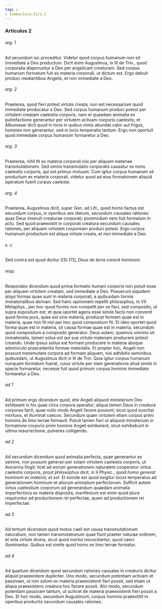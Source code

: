 ```yaml
---
tags : 
- Summa/Ia/q.91/a.2
---
```


### Articulus 2

###### arg. 1
Ad secundum sic proceditur. Videtur quod corpus humanum non sit immediate a Deo productum. Dicit enim Augustinus, in III de Trin., quod corporalia disponuntur a Deo per angelicam creaturam. Sed corpus humanum formatum fuit ex materia corporali, ut dictum est. Ergo debuit produci mediantibus Angelis, et non immediate a Deo.

###### arg. 2
Praeterea, quod fieri potest virtute creata, non est necessarium quod immediate producatur a Deo. Sed corpus humanum produci potest per virtutem creatam caelestis corporis, nam et quaedam animalia ex putrefactione generantur per virtutem activam corporis caelestis; et Albumasar dicit quod in locis in quibus nimis abundat calor aut frigus, homines non generantur, sed in locis temperatis tantum. Ergo non oportuit quod immediate corpus humanum formaretur a Deo.

###### arg. 3
Praeterea, nihil fit ex materia corporali nisi per aliquam materiae transmutationem. Sed omnis transmutatio corporalis causatur ex motu caelestis corporis, qui est primus motuum. Cum igitur corpus humanum sit productum ex materia corporali, videtur quod ad eius formationem aliquid operatum fuerit corpus caeleste.

###### arg. 4
Praeterea, Augustinus dicit, super Gen. ad Litt., quod homo factus est secundum corpus, in operibus sex dierum, secundum causales rationes quas Deus inseruit creaturae corporali; postmodum vero fuit formatum in actu. Sed quod praeexistit in corporali creatura secundum causales rationes, per aliquam virtutem corpoream produci potest. Ergo corpus humanum productum est aliqua virtute creata, et non immediate a Deo.

###### s. c.
Sed contra est quod dicitur [[Si 17]], *Deus de terra creavit hominem*.

###### resp.
Respondeo dicendum quod prima formatio humani corporis non potuit esse per aliquam virtutem creatam, sed immediate a Deo. Posuerunt siquidem aliqui formas quae sunt in materia corporali, a quibusdam formis immaterialibus derivari. Sed hanc opinionem repellit philosophus, in VII Metaphys., per hoc quod formis non competit per se fieri, sed composito, ut supra expositum est; et quia oportet agens esse simile facto non convenit quod forma pura, quae est sine materia, producat formam quae est in materia, quae non fit nisi per hoc quod compositum fit. Et ideo oportet quod forma quae est in materia, sit causa formae quae est in materia, secundum quod compositum a composito generatur. Deus autem, quamvis omnino sit immaterialis, tamen solus est qui sua virtute materiam producere potest creando. Unde ipsius solius est formam producere in materia absque adminiculo praecedentis formae materialis. Et propter hoc, Angeli non possunt transmutare corpora ad formam aliquam, nisi adhibitis seminibus quibusdam, ut Augustinus dicit in III de Trin. Quia igitur corpus humanum nunquam formatum fuerat, cuius virtute per viam generationis aliud simile in specie formaretur, necesse fuit quod primum corpus hominis immediate formaretur a Deo.

###### ad 1
Ad primum ergo dicendum quod, etsi Angeli aliquod ministerium Deo exhibeant in his quae circa corpora operatur; aliqua tamen Deus in creatura corporea facit, quae nullo modo Angeli facere possunt; sicut quod suscitat mortuos, et illuminat caecos. Secundum quam virtutem etiam corpus primi hominis de limo terrae formavit. Potuit tamen fieri ut aliquod ministerium in formatione corporis primi hominis Angeli exhiberent; sicut exhibebunt in ultima resurrectione, pulveres colligendo.

###### ad 2
Ad secundum dicendum quod animalia perfecta, quae generantur ex semine, non possunt generari per solam virtutem caelestis corporis, ut Avicenna fingit; licet ad eorum generationem naturalem cooperetur virtus caelestis corporis, prout philosophus dicit, in II Physic., quod *homo generat hominem ex materia, et sol*. Et exinde est quod exigitur locus temperatus ad generationem hominum et aliorum animalium perfectorum. Sufficit autem virtus caelestium corporum ad generandum quaedam animalia imperfectiora ex materia disposita, manifestum est enim quod plura requiruntur ad productionem rei perfectae, quam ad productionem rei imperfectae.

###### ad 3
Ad tertium dicendum quod motus caeli est causa transmutationum naturalium, non tamen transmutationum quae fiunt praeter naturae ordinem, et sola virtute divina, sicut quod mortui resuscitantur, quod caeci illuminantur. Quibus est simile quod homo ex limo terrae formatur.

###### ad 4
Ad quartum dicendum quod secundum rationes causales in creaturis dicitur aliquid praeexistere dupliciter. Uno modo, secundum potentiam activam et passivam, ut non solum ex materia praeexistenti fieri possit, sed etiam ut aliqua praeexistens creatura hoc facere possit. Alio modo, secundum potentiam passivam tantum, ut scilicet de materia praeexistenti fieri possit a Deo. Et hoc modo, secundum Augustinum, corpus hominis praeextitit in operibus productis secundum causales rationes.

